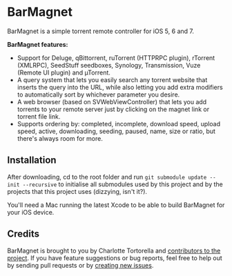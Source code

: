 # BarMagnet

BarMagnet is a simple torrent remote controller for iOS 5, 6 and 7.

**BarMagnet features:**

* Support for Deluge, qBittorrent, ruTorrent (HTTPRPC plugin), rTorrent (XMLRPC), SeedStuff seedboxes, Synology, Transmission, Vuze (Remote UI plugin) and µTorrent.
* A query system that lets you easily search any torrent website that inserts the query into the URL, while also letting you add extra modifiers to automatically sort by whichever parameter you desire.
* A web browser (based on SVWebViewController) that lets you add torrents to your remote server just by clicking on the magnet link or torrent file link.
* Supports ordering by: completed, incomplete, download speed, upload speed, active, downloading, seeding, paused, name, size or ratio, but there's always room for more.

## Installation

After downloading, cd to the root folder and run `git submodule update --init --recursive` to initialise all submodules used by this project and by the projects that this project uses (dizzying, isn't it?).

You'll need a Mac running the latest Xcode to be able to build BarMagnet for your iOS device.

## Credits

BarMagnet is brought to you by Charlotte Tortorella and [contributors to the project](https://github.com/Qata/BarMagnet/contributors). If you have feature suggestions or bug reports, feel free to help out by sending pull requests or by [creating new issues](https://github.com/Qata/BarMagnet/issues/new).
